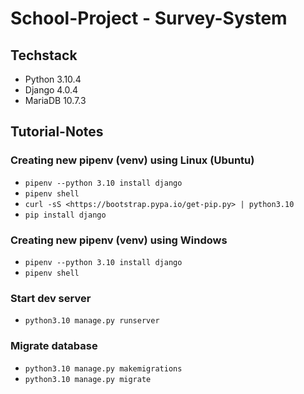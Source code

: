 # School-Project - Survey-System #

## Techstack ##

- Python 3.10.4
- Django 4.0.4
- MariaDB 10.7.3

## Tutorial-Notes ##

### Creating new pipenv (venv) using Linux (Ubuntu) ###

- ```pipenv --python 3.10 install django```
- ```pipenv shell```
- ```curl -sS <https://bootstrap.pypa.io/get-pip.py> | python3.10```
- ```pip install django```

### Creating new pipenv (venv) using Windows ###

- ```pipenv --python 3.10 install django```
- ```pipenv shell```

### Start dev server ###

- ```python3.10 manage.py runserver```

### Migrate database ###

- ```python3.10 manage.py makemigrations```
- ```python3.10 manage.py migrate```
